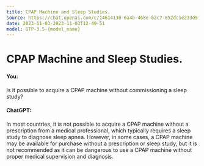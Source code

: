 ```yaml
---
title: CPAP Machine and Sleep Studies.
source: https://chat.openai.com/c/14614130-6a4b-468e-b2c7-852dc1e233d5
date: 2023-11-03-2023-11-03T12-49-51
model: GTP-3.5-{model_name}
---
```


# CPAP Machine and Sleep Studies.

#### You:
Is it possible to acquire a CPAP machine without commissioning a sleep study?

#### ChatGPT:
In most countries, it is not possible to acquire a CPAP machine without a prescription from a medical professional, which typically requires a sleep study to diagnose sleep apnea. However, in some cases, a CPAP machine may be available for purchase without a prescription or sleep study, but it is not recommended as it can be dangerous to use a CPAP machine without proper medical supervision and diagnosis.
